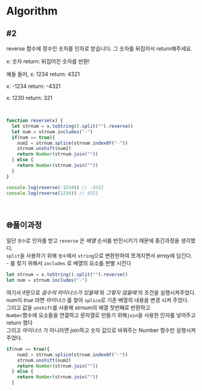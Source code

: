 # Algorithm

## #2

reverse 함수에 정수인 숫자를 인자로 받습니다.
그 숫자를 뒤집어서 return해주세요.

x: 숫자
return: 뒤집어진 숫자를 반환!


예들 들어,
x: 1234
return: 4321

x: -1234
return: -4321

x: 1230
return: 321
<br>
<br>

 

```jsx

function reverse(x) {
  let strnum = x.toString().split("").reverse()
  let num = strnum.includes("-")
  if(num == true){
    num2 = strnum.splice(strnum.indexOf("-"))
    strnum.unshift(num2)
    return Number(strnum.join(""))
  } else {
    return Number(strnum.join(""))
  }
}

console.log(reverse(-1234)) // -4321
console.log(reverse(1234)) // 4321
```

<br>

## 🌐풀이과정 

일단 ```정수```로 인자를 받고 ```reverse``` 은 *배열* 순서를 반전시키기 때문에 중간과정을 생각했다.<br>
```split```을 사용하기 위해 ```정수```에서 ```string```으로 변환한하여 쪼개지면서 *array*에 담긴다.<br>
*-* 를 찾기 위해서 ```includes``` 로 배열의 요소를 판별 시킨다 <br>

```jsx
let strnum = x.toString().split("").reverse()
let num = strnum.includes("-")
```

여기서 if문으로 *음수의 마이너스가 있을때* 와 *그렇지 않을때* 의 조건을 실행시켜주었다. <br>
num이 *true* 라면 *마이너스* 를 찾아 ```splice```로 기존 배열의 내용을  변경 시켜 주었다.<br>
그리고 값을 ```unshift```를  사용해 strnum의 배열 첫번째로 반환하고 <br>
```Number```함수에 요소들을 연결하고 문자열로 만들기 위해```join```을 사용한 인자를 넣어주고 return 했다<br>
그리고 *마이너스* 가 아니라면 join하고 숫자 값으로 바꿔주는 Number 함수만 실행시켜주었다.<br>

```jsx
if(num == true){
    num2 = strnum.splice(strnum.indexOf("-"))
    strnum.unshift(num2)
    return Number(strnum.join(""))
  } else {
    return Number(strnum.join(""))
  }
```

